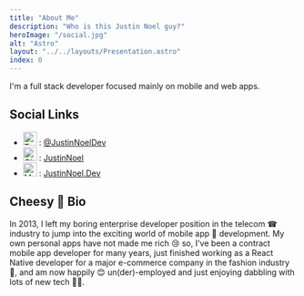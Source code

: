 ```yaml
---
title: "About Me"
description: "Who is this Justin Noel guy?"
heroImage: "/social.jpg"
alt: "Astro"
layout: "../../layouts/Presentation.astro"
index: 0
---
```


I'm a full stack developer focused mainly on mobile and web apps.

## Social Links

- <img src="/assets/img/twitter.svg" alt="Twitter" height="24"/> : [@JustinNoelDev](https://twitter.com/JustinNoelDev)
- <img src="/assets/img/github.svg" alt="GitHub" height="24"/> : [JustinNoel](https://github.com/JustinNoel)
- <img src="/assets/img/blog.svg" alt="My Blog" height="24"/> : [JustinNoel.Dev](https://JustinNoel.dev)

## Cheesy 🧀 Bio

In 2013, I left my boring enterprise developer position in the telecom ☎ industry to jump into the exciting world of mobile app 📱 development. My own personal apps have not made me rich 😢 so, I've been a contract mobile app developer for many years, just finished working as a React Native developer for a major e-commerce company in the fashion industry 👗, and am now happily 😊 un(der)-employed and just enjoying dabbling with lots of new tech 👨‍💻.
